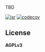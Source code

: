 TBD

[![jsr](https://jsr.io/badges/@imcotton/pkg-fence)](https://jsr.io/@imcotton/pkg-fence)
[![codecov](https://codecov.io/gh/imcotton/pkg-fence/graph/badge.svg)](https://codecov.io/gh/imcotton/pkg-fence)





## License

**AGPLv3**

